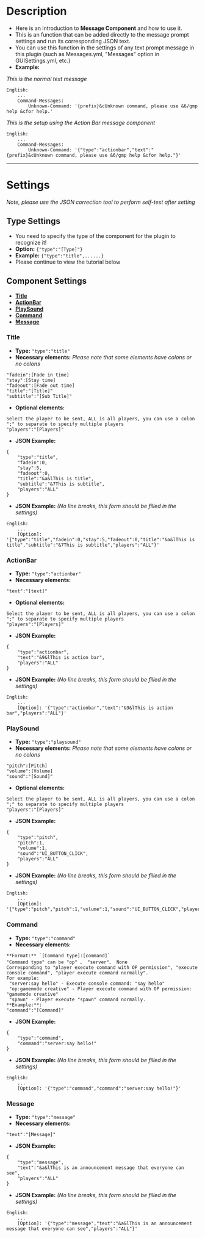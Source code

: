 # Description
- Here is an introduction to **Message Component** and how to use it.
- This is an function that can be added directly to the message prompt settings and run its corresponding JSON text.
- You can use this function in the settings of any text prompt message in this plugin (such as Messages.yml, "Messages" option in GUISettings.yml, etc.)
- **Example:**

*This is the normal text message*
```
English:
    ...
	Command-Messages:
	    Unknown-Command: '{prefix}&cUnknown command, please use &6/gmp help &cfor help.'
```
*This is the setup using the Action Bar message component*
```
English:
    ...
	Command-Messages:
	    Unknown-Command: '{"type":"actionbar","text":"{prefix}&cUnknown command, please use &6/gmp help &cfor help."}'
```

---
# Settings
*Note, please use the JSON correction tool to perform self-test after setting*

## Type Settings
- You need to specify the type of the component for the plugin to recognize it!
- **Option:** `{"type":"[Type]"}`
- **Example:** `{"type":"title",......}`
- Please continue to view the tutorial below

## Component Settings

- [**Title**](https://github.com/TRCStudioDean/GlobalMarketPlus/wiki/Message-Component#Title)
- [**ActionBar**](https://github.com/TRCStudioDean/GlobalMarketPlus/wiki/Message-Component#ActionBar)
- [**PlaySound**](https://github.com/TRCStudioDean/GlobalMarketPlus/wiki/Message-Component#PlaySound)
- [**Command**](https://github.com/TRCStudioDean/GlobalMarketPlus/wiki/Message-Component#Command)
- [**Message**](https://github.com/TRCStudioDean/GlobalMarketPlus/wiki/Message-Component#Message)

### Title
- **Type:** `"type":"title"`
- **Necessary elements:** *Please note that some elements have colons or no colons*
```
"fadein":[Fade in time]
"stay":[Stay time]
"fadeout":[Fade out time]
"title":"[Title]"
"subtitle":"[Sub Title]"
```
- **Optional elements:**
```
Select the player to be sent, ALL is all players, you can use a colon ";" to separate to specify multiple players
"players":"[Players]"
```
- **JSON Example:**
```
{
    "type":"title",
    "fadein":0,
    "stay":5,
    "fadeout":0,
    "title":"&a&lThis is title",
    "subtitle":"&7This is subtitle",
    "players":"ALL"
}
```
- **JSON Example:** *(No line breaks, this form should be filled in the settings)*
```
English:
    ...
    [Option]: '{"type":"title","fadein":0,"stay":5,"fadeout":0,"title":"&a&lThis is title","subtitle":"&7This is subtitle","players":"ALL"}'
```

### ActionBar
- **Type:** `"type":"actionbar"`
- **Necessary elements:**
```
"text":"[text]"
```
- **Optional elements:**
```
Select the player to be sent, ALL is all players, you can use a colon ";" to separate to specify multiple players
"players":"[Players]"
```
- **JSON Example:**
```
{
    "type":"actionbar",
    "text":"&9&lThis is action bar",
    "players":"ALL"
}
```
- **JSON Example:** *(No line breaks, this form should be filled in the settings)*
```
English:
    ...
    [Option]: '{"type":"actionbar","text":"&9&lThis is action bar","players":"ALL"}'
```

### PlaySound
- **Type:** `"type":"playsound"`
- **Necessary elements:** *Please note that some elements have colons or no colons*
```
"pitch":[Pitch]
"volume":[Volume]
"sound":"[Sound]"
```
- **Optional elements:**
```
Select the player to be sent, ALL is all players, you can use a colon ";" to separate to specify multiple players
"players":"[Players]"
```
- **JSON Example:**
```
{
    "type":"pitch",
    "pitch":1,
    "volume":1,
    "sound":"UI_BUTTON_CLICK",
    "players":"ALL"
}
```
- **JSON Example:** *(No line breaks, this form should be filled in the settings)*
```
English:
    ...
    [Option]: '{"type":"pitch","pitch":1,"volume":1,"sound":"UI_BUTTON_CLICK","players":"ALL"}'
```

### Command
- **Type:** `"type":"command"`
- **Necessary elements:**
```
**Format:** `[Command type]:[command]`
"Command type" can be "op" 、 "server"、 None
Corresponding to "player execute command with OP permission", "execute console command", "player execute command normally".
For example:
 "server:say hello" - Execute console command: "say hello"
 "op:gamemode creative" - Player execute command with OP permission: "gamemode creative"
 "spawn" - Player execute "spawn" command normally.
**Example:**:
"command":"[Command]"
```
- **JSON Example:**
```
{
    "type":"command",
    "command":"server:say hello!"
}
```
- **JSON Example:** *(No line breaks, this form should be filled in the settings)*
```
English:
    ...
    [Option]: '{"type":"command","command":"server:say hello!"}'
```

### Message
- **Type:** `"type":"message"`
- **Necessary elements:**
```
"text":"[Message]"
```
- **JSON Example:**
```
{
    "type":"message",
    "text":"&a&lThis is an announcement message that everyone can see",
    "players":"ALL"
}
```
- **JSON Example:** *(No line breaks, this form should be filled in the settings)*
```
English:
    ...
    [Option]: '{"type":"message","text":"&a&lThis is an announcement message that everyone can see","players":"ALL"}'
```